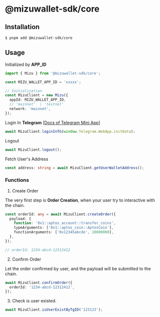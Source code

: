 # @mizuwallet-sdk/core

## Installation

```base
$ pnpm add @mizuwallet-sdk/core
```

## Usage

Initialized by **APP_ID**

```ts
import { Mizu } from '@mizuwallet-sdk/core';

const MIZU_WALLET_APP_ID = 'xxxxx';

// Initialization
const MizuClient = new Mizu({
  appId: MIZU_WALLET_APP_ID,
  // 'mainnet'  | 'testnet'
  network: 'mainnet',
});
```

Login In **Telegram** [[Docs of Telegram Mini App](https://core.telegram.org/bots/webapps#designing-mini-apps)]

```ts
await MizuClient.loginInTG(window.Telegram.WebApp.initData);
```

Logout

```ts
await MizuClient.logout();
```

Fetch User's Address

```ts
const address: string = await MizuClient.getUserWalletAddress();
```

### Functions

1. Create Order

The very first step is **Order Creation**, when your user try to interactive with the chain.

```ts
const orderId: any = await MizuClient.createOrder({
  payload: {
    function: '0x1::aptos_account::transfer_coins',
    typeArguments: ['0x1::aptos_coin::AptosCoin'],
    functionArguments: ['0x12345abcde', 10000000],
  },
});

// orderId: 1234-abcd-12312412
```

2. Confirm Order

Let the order confirmed by user, and the payload will be submitted to the chain.

```ts
await MizuClient.confirmOrder({
  orderId: '1234-abcd-12312412',
});
```

3. Check is user existed.

```ts
await MizuClient.isUserExistByTgID('123123');
```

